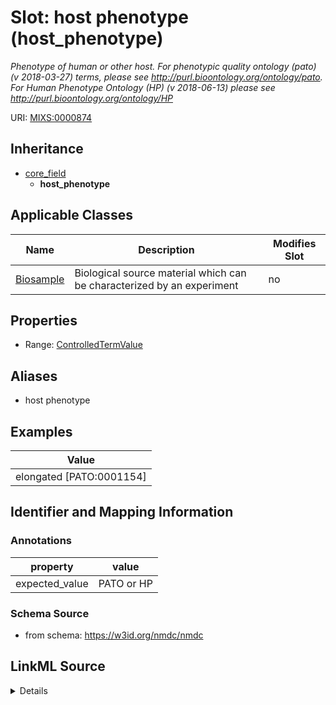 # Slot: host phenotype (host_phenotype)


_Phenotype of human or other host. For phenotypic quality ontology (pato) (v 2018-03-27) terms, please see http://purl.bioontology.org/ontology/pato. For Human Phenotype Ontology (HP) (v 2018-06-13) please see http://purl.bioontology.org/ontology/HP_



URI: [MIXS:0000874](https://w3id.org/mixs/0000874)




## Inheritance

* [core_field](core_field.md)
    * **host_phenotype**





## Applicable Classes

| Name | Description | Modifies Slot |
| --- | --- | --- |
[Biosample](Biosample.md) | Biological source material which can be characterized by an experiment |  no  |







## Properties

* Range: [ControlledTermValue](ControlledTermValue.md)



## Aliases


* host phenotype




## Examples

| Value |
| --- |
| elongated [PATO:0001154] |

## Identifier and Mapping Information





### Annotations

| property | value |
| --- | --- |
| expected_value | PATO or HP || occurrence | 1 |



### Schema Source


* from schema: https://w3id.org/nmdc/nmdc




## LinkML Source

<details>
```yaml
name: host_phenotype
annotations:
  expected_value:
    tag: expected_value
    value: PATO or HP
  occurrence:
    tag: occurrence
    value: '1'
description: Phenotype of human or other host. For phenotypic quality ontology (pato)
  (v 2018-03-27) terms, please see http://purl.bioontology.org/ontology/pato. For
  Human Phenotype Ontology (HP) (v 2018-06-13) please see http://purl.bioontology.org/ontology/HP
title: host phenotype
examples:
- value: elongated [PATO:0001154]
from_schema: https://w3id.org/nmdc/nmdc
aliases:
- host phenotype
rank: 1000
is_a: core field
string_serialization: '{termLabel} {[termID]}'
slot_uri: MIXS:0000874
multivalued: false
alias: host_phenotype
domain_of:
- Biosample
range: ControlledTermValue

```
</details>